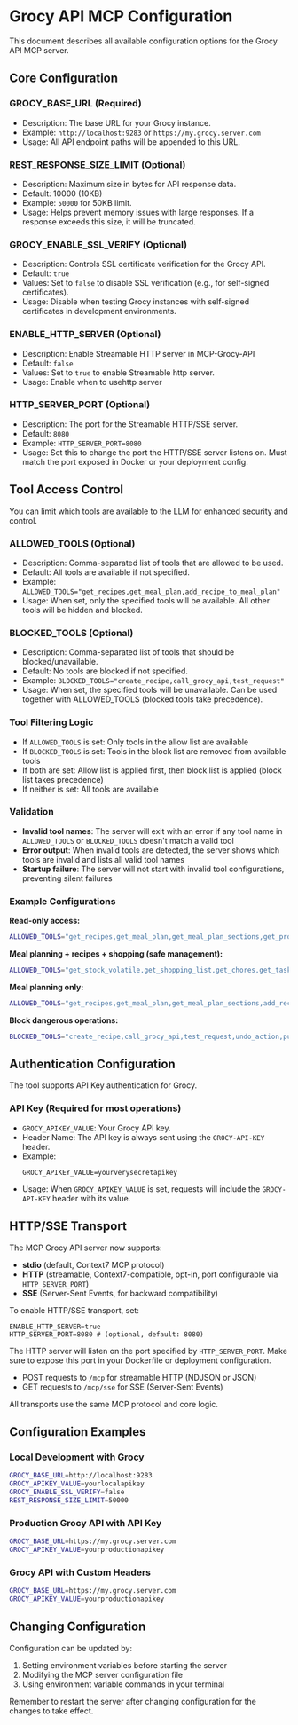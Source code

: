 # Grocy API MCP Configuration

This document describes all available configuration options for the Grocy API MCP server.

## Core Configuration

### GROCY_BASE_URL (Required)
- Description: The base URL for your Grocy instance.
- Example: `http://localhost:9283` or `https://my.grocy.server.com`
- Usage: All API endpoint paths will be appended to this URL.

### REST_RESPONSE_SIZE_LIMIT (Optional)
- Description: Maximum size in bytes for API response data.
- Default: 10000 (10KB)
- Example: `50000` for 50KB limit.
- Usage: Helps prevent memory issues with large responses. If a response exceeds this size, it will be truncated.

### GROCY_ENABLE_SSL_VERIFY (Optional)
- Description: Controls SSL certificate verification for the Grocy API.
- Default: `true`
- Values: Set to `false` to disable SSL verification (e.g., for self-signed certificates).
- Usage: Disable when testing Grocy instances with self-signed certificates in development environments.

### ENABLE_HTTP_SERVER (Optional)
- Description: Enable Streamable HTTP server in MCP-Grocy-API
- Default: `false`
- Values: Set to `true` to enable Streamable http server.
- Usage: Enable when to usehttp server 

### HTTP_SERVER_PORT (Optional)
- Description: The port for the Streamable HTTP/SSE server.
- Default: `8080`
- Example: `HTTP_SERVER_PORT=8080`
- Usage: Set this to change the port the HTTP/SSE server listens on. Must match the port exposed in Docker or your deployment config.

## Tool Access Control

You can limit which tools are available to the LLM for enhanced security and control.

### ALLOWED_TOOLS (Optional)
- Description: Comma-separated list of tools that are allowed to be used.
- Default: All tools are available if not specified.
- Example: `ALLOWED_TOOLS="get_recipes,get_meal_plan,add_recipe_to_meal_plan"`
- Usage: When set, only the specified tools will be available. All other tools will be hidden and blocked.

### BLOCKED_TOOLS (Optional)
- Description: Comma-separated list of tools that should be blocked/unavailable.
- Default: No tools are blocked if not specified.
- Example: `BLOCKED_TOOLS="create_recipe,call_grocy_api,test_request"`
- Usage: When set, the specified tools will be unavailable. Can be used together with ALLOWED_TOOLS (blocked tools take precedence).

### Tool Filtering Logic
- If `ALLOWED_TOOLS` is set: Only tools in the allow list are available
- If `BLOCKED_TOOLS` is set: Tools in the block list are removed from available tools
- If both are set: Allow list is applied first, then block list is applied (block list takes precedence)
- If neither is set: All tools are available

### Validation
- **Invalid tool names**: The server will exit with an error if any tool name in `ALLOWED_TOOLS` or `BLOCKED_TOOLS` doesn't match a valid tool
- **Error output**: When invalid tools are detected, the server shows which tools are invalid and lists all valid tool names
- **Startup failure**: The server will not start with invalid tool configurations, preventing silent failures

### Example Configurations

**Read-only access:**
```bash
ALLOWED_TOOLS="get_recipes,get_meal_plan,get_meal_plan_sections,get_products,get_stock,get_shopping_list,get_chores,get_tasks,get_locations,get_shopping_locations,get_product_groups,get_quantity_units,get_users,get_batteries,get_equipment,get_stock_volatile,get_recipe_by_id,get_price_history,get_stock_by_location,get_stock_by_product,get_recipe_fulfillment,get_recipes_fulfillment"
```

**Meal planning + recipes + shopping (safe management):**
```bash
ALLOWED_TOOLS="get_stock_volatile,get_shopping_list,get_chores,get_tasks,get_locations,get_shopping_locations,get_product_groups,get_quantity_units,get_users,get_recipes_fulfillment,get_meal_plan,get_products,get_recipes,get_recipe_by_id,get_stock,get_batteries,get_equipment,add_shopping_list_item,add_recipe_to_meal_plan,get_meal_plan_sections,delete_recipe_from_meal_plan,get_price_history,get_stock_by_location,get_stock_by_product,add_recipe_products_to_shopping_list,add_missing_products_to_shopping_list,get_recipe_fulfillment,remove_shopping_list_item"
```

**Meal planning only:**
```bash
ALLOWED_TOOLS="get_recipes,get_meal_plan,get_meal_plan_sections,add_recipe_to_meal_plan,delete_recipe_from_meal_plan,get_recipe_by_id,get_recipe_fulfillment"
```

**Block dangerous operations:**
```bash
BLOCKED_TOOLS="create_recipe,call_grocy_api,test_request,undo_action,purchase_product,consume_product,inventory_product,transfer_product,track_chore_execution,complete_task,charge_battery,consume_recipe,open_product"
```

## Authentication Configuration

The tool supports API Key authentication for Grocy.

### API Key (Required for most operations)
- `GROCY_APIKEY_VALUE`: Your Grocy API key.
- Header Name: The API key is always sent using the `GROCY-API-KEY` header.
- Example:
  ```
  GROCY_APIKEY_VALUE=yourverysecretapikey
  ```
- Usage: When `GROCY_APIKEY_VALUE` is set, requests will include the `GROCY-API-KEY` header with its value.

## HTTP/SSE Transport

The MCP Grocy API server now supports:

- **stdio** (default, Context7 MCP protocol)
- **HTTP** (streamable, Context7-compatible, opt-in, port configurable via `HTTP_SERVER_PORT`)
- **SSE** (Server-Sent Events, for backward compatibility)

To enable HTTP/SSE transport, set:

```
ENABLE_HTTP_SERVER=true
HTTP_SERVER_PORT=8080 # (optional, default: 8080)
```

The HTTP server will listen on the port specified by `HTTP_SERVER_PORT`. Make sure to expose this port in your Dockerfile or deployment configuration.

- POST requests to `/mcp` for streamable HTTP (NDJSON or JSON)
- GET requests to `/mcp/sse` for SSE (Server-Sent Events)

All transports use the same MCP protocol and core logic.

## Configuration Examples

### Local Development with Grocy
```bash
GROCY_BASE_URL=http://localhost:9283
GROCY_APIKEY_VALUE=yourlocalapikey
GROCY_ENABLE_SSL_VERIFY=false
REST_RESPONSE_SIZE_LIMIT=50000
```

### Production Grocy API with API Key
```bash
GROCY_BASE_URL=https://my.grocy.server.com
GROCY_APIKEY_VALUE=yourproductionapikey
```

### Grocy API with Custom Headers
```bash
GROCY_BASE_URL=https://my.grocy.server.com
GROCY_APIKEY_VALUE=yourproductionapikey
```

## Changing Configuration

Configuration can be updated by:
1. Setting environment variables before starting the server
2. Modifying the MCP server configuration file
3. Using environment variable commands in your terminal

Remember to restart the server after changing configuration for the changes to take effect.
